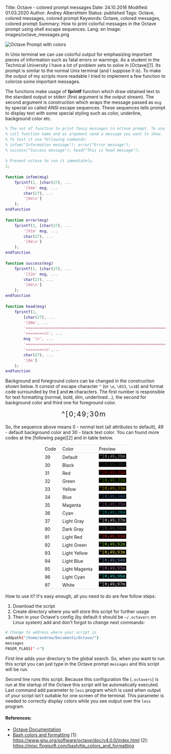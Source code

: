 Title: Octave - colored prompt messages
Date: 24.10.2016
Modified: 01.03.2020
Author: Andrey Albershtein
Status: published
Tags: Octave, colored messages, colored prompt
Keywords: Octave, colored messages, colored prompt
Summary: How to print colorful messages in the Octave prompt using shell escape sequences.
Lang: en
Image: images/octave_messages.png

![Octave Prompt with colors]({static}/images/octave_messages.png)

In Unix terminal we can use colorful output for emphasizing important pieces of 
information such as fatal errors or warnings. As a student in the Technical
University I have a lot of problem sets to solve in [Octave][1]. Its prompt is
similar to the normal Unix terminal (and I suppose it is). To make the output of
my scripts more readable I tried to implement a few function to colorize some
important messages.

The functions make usage of **fprintf** function which draw obtained text to the 
standard output or stderr (first argument is the output stream). The second
argument is construction which wraps the message passed as `msg` by special so
called ANSI escape sequences. These sequences tells prompt to display text with
some special styling such as color, underline, background color etc.

```matlab
% The set of function to print fancy messages in octave prompt. To use it just 
% call function name and as argument send a message you want to show.
% To test it use following commands:
% infom("Information message"); error("Error message"); 
% success("Success message"); head("This is head message");

% Prevent octave to run it immediately.
1;

function infom(msg)
    fprintf(1, [char(27), ...
        '[94m' msg, ...
        char(27), ...
        '[0m\n']
    );
endfunction

function error(msg)
    fprintf(1, [char(27), ...
        '[91m' msg, ...
        char(27), ...
        '[0m\n']
    );
endfunction

function success(msg)
    fprintf(1, [char(27), ...
        '[32m' msg, ...
        char(27), ...
        '[0m\n']
    );
endfunction

function head(msg)
    fprintf(1, 
        [char(27), ...
        '[90m', ...
        '==============================================================', ...
        '========\n', ...
        msg '\n', ...
        '==============================================================', ...
        '========\n',...
        char(27), ...
        '[0m']
    );
endfunction
```

Background and foreground colors can be changed in the construction shown below.
It consist of escape character `^` (or `\e`, `\033`, `\x1B`) and format
code surrounded by the **[** and **m** characters. The first number is
responsible for text formatting (normal, bold, dim, underlined...), the second
for background color and third one for foreground color. 

<div style="width: 150px; margin: 0 auto; font-size: 22px; padding: 0px 0px 5px
0px; letter-spacing: 2px;">
    ^[0;49;30m
</div>

So, the sequence above means 0 - normal text (all attributes to default), 49 -
default background color and 30 - black text color. You can found more codes at
the [following page][2] and in table below.

<style>
/* DivTable.com */
.divTable{
    display: table;
    margin: 0 auto;
    border-top: 1px #DEDEDE solid;
    border-bottom: 1px #DEDEDE solid;
    margin-top: 10px;
    margin-bottom: 10px;
}

.divTableRow {
    display: table-row;
}
.divTableHeading {
    display: table-header-group;
    background-color: #EEE;
    font-weight: bold;
}

.divTableCell, .divTableHead {
    display: table-cell;
    padding: 3px 10px;
}

.divTableHead {
    border-bottom: 1px #DEDEDE solid
}

.divTableBody {
    display: table-row-group;
};
</style>

<div class="divTable">
<div class="divTableBody">
<div class="divTableRow">
<div class="divTableHead">Code</div>
<div class="divTableHead">Color</div>
<div class="divTableHead">Preview</div>
</div>
<div class="divTableRow">
<div class="divTableCell">39</div>
<div class="divTableCell">Default</div>
<div class="divTableCell">
  <img alt="Colors in the bash" src="./images/bash_colors/39.png" />
</div>
</div>
<div class="divTableRow">
<div class="divTableCell">30</div>
<div class="divTableCell">Black</div>
<div class="divTableCell">
  <img alt="Exapmle of colors in bash" src="./images/bash_colors/30.png" />
</div>
</div>
<div class="divTableRow">
<div class="divTableCell">31</div>
<div class="divTableCell">Red</div>
<div class="divTableCell">
  <img alt="Example of colorful output in bash" src="./images/bash_colors/31.png" />
</div>
</div>
<div class="divTableRow">
<div class="divTableCell">32</div>
<div class="divTableCell">Green</div>
<div class="divTableCell">
  <img alt="Example of colorful output in bash" src="./images/bash_colors/32.png" />
</div>
</div>
<div class="divTableRow">
<div class="divTableCell">33</div>
<div class="divTableCell">Yellow</div>
<div class="divTableCell">
  <img alt="Example of colorful output in bash" src="./images/bash_colors/33.png" />
</div>
</div>
<div class="divTableRow">
<div class="divTableCell">34</div>
<div class="divTableCell">Blue</div>
<div class="divTableCell">
  <img alt="Example of colorful output in bash" src="./images/bash_colors/34.png" />
</div>
</div>
<div class="divTableRow">
<div class="divTableCell">35</div>
<div class="divTableCell">Magenta</div>
<div class="divTableCell">
  <img alt="Example of colorful output in bash" src="./images/bash_colors/35.png" />
</div>
</div>
<div class="divTableRow">
<div class="divTableCell">36</div>
<div class="divTableCell">Cyan</div>
<div class="divTableCell">
  <img alt="Example of colorful output in bash" src="./images/bash_colors/36.png" />
</div>
</div>
<div class="divTableRow">
<div class="divTableCell">37</div>
<div class="divTableCell">Light Gray</div>
<div class="divTableCell">
  <img alt="Example of colorful output in bash" src="./images/bash_colors/37.png" />
</div>
</div>
<div class="divTableRow">
<div class="divTableCell">90</div>
<div class="divTableCell">Dark Gray</div>
<div class="divTableCell">
  <img alt="Example of colorful output in bash" src="./images/bash_colors/90.png" />
</div>
</div>
<div class="divTableRow">
<div class="divTableCell">91</div>
<div class="divTableCell">Light Red</div>
<div class="divTableCell">
  <img alt="Example of colorful output in bash" src="./images/bash_colors/91.png" />
</div>
</div>
<div class="divTableRow">
<div class="divTableCell">92</div>
<div class="divTableCell">Light Green</div>
<div class="divTableCell">
  <img alt="Example of colorful output in bash" src="./images/bash_colors/92.png" />
</div>
</div>
<div class="divTableRow">
<div class="divTableCell">93</div>
<div class="divTableCell">Light Yellow</div>
<div class="divTableCell">
  <img alt="Example of colorful output in bash" src="./images/bash_colors/93.png" />
</div>
</div>
<div class="divTableRow">
<div class="divTableCell">94</div>
<div class="divTableCell">Light Blue</div>
<div class="divTableCell">
  <img alt="Example of colorful output in bash" src="./images/bash_colors/94.png" />
</div>
</div>
<div class="divTableRow">
<div class="divTableCell">95</div>
<div class="divTableCell">Light Magenta</div>
<div class="divTableCell">
  <img alt="Example of colorful output in bash" src="./images/bash_colors/95.png" />
</div>
</div>
<div class="divTableRow">
<div class="divTableCell">96</div>
<div class="divTableCell">Light Cyan</div>
<div class="divTableCell">
  <img alt="Example of colorful output in bash" src="./images/bash_colors/96.png" />
</div>
</div>
<div class="divTableRow">
<div class="divTableCell">97</div>
<div class="divTableCell">White</div>
<div class="divTableCell">
  <img alt="Example of colorful output in bash" src="./images/bash_colors/97.png" />
</div>
</div>
</div>
</div>

How to use it? It's easy enough, all you need to do are few follow steps:

1. Download the script
2. Create directory where you will store this script for further usage
3. Then in your Octave's config (by default it should be `~/.octaverc` on Linux
   system) add and don't forgot to change next commands:

```bash
# Change to address where your script is
addpath("/home/andrew/Documents/Octave/")
messages
PAGER_FLAGS("-r")
```

First line adds your directory to the global search. So, when you want to run
this script you can just type in the Octave prompt `messages` and this script 
will be run.

Second line runs this script. Because this configuration file (`.octaverc`) is 
run at the startup of the Octave this script will be automatically executed.
Last command add parameter to `less` program which is used when output of your
script isn't suitable for one screen of the terminal. This parameter is needed
to correctly display colors while you see output over the `less` program.

#### References: ####

- [Octave Documentation](https://www.gnu.org/software/octave/doc/v4.0.0/index.html)
- [Bash colors and
  formatting](http://misc.flogisoft.com/bash/tip_colors_and_formatting)
[1]: https://www.gnu.org/software/octave/doc/v4.0.0/index.html
[2]: https://misc.flogisoft.com/bash/tip_colors_and_formatting 
